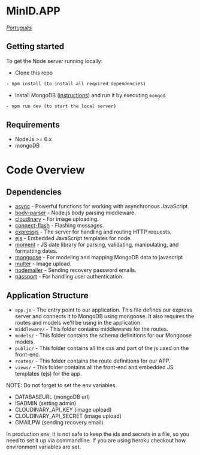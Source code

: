 # MinID.APP

[_Português_](README.pt-BR.md)

## Getting started

To get the Node server running locally:

- Clone this repo
```bash
- npm install (to install all required dependencies)
```
- Install MongoDB ([instructions](https://docs.mongodb.com/manual/installation/#tutorials)) and run it by executing `mongod`
```bash
- npm run dev (to start the local server)
```

## Requirements
- NodeJs >= 6.x
- mongoDB



# Code Overview

## Dependencies

- [async](https://github.com/caolan/async) - Powerful functions for working with asynchronous JavaScript. 
- [body-parser](https://github.com/expressjs/body-parser) - Node.js body parsing middleware.
- [cloudinary](https://cloudinary.com/) - For image uploading.
- [connect-flash](https://github.com/jaredhanson/connect-flash) - Flashing messages.
- [expressjs](https://github.com/expressjs/express) - The server for handling and routing HTTP requests.
- [ejs](https://github.com/tj/ejs) - Embedded JavaScript templates for node.
- [moment](https://github.com/moment/moment) - JS date library for parsing, validating, manipulating, and formatting dates.
- [mongoose](https://github.com/Automattic/mongoose) - For modeling and mapping MongoDB data to javascript 
- [multer](https://github.com/expressjs/multer) - Image upload.
- [nodemailer](https://github.com/nodemailer/nodemailer) - Sending recovery password emails.
- [passport](https://github.com/jaredhanson/passport) - For handling user authentication.

## Application Structure

- `app.js` - The entry point to our application. This file defines our express server and connects it to MongoDB using mongoose. It also requires the routes and models we'll be using in the application.
- `middleware/` - This folder contains middlewares for the routes.
- `models/` - This folder contains the schema definitions for our Mongoose models.
- `public/` - This folder contains all the css and part of the js used on the front-end.
- `routes/` - This folder contains the route definitions for our APP.
- `views/` - This folder contains all the front-end and embedded JS templates (ejs) for the app.



NOTE: Do not forget to set the env variables. 
- DATABASEURL (mongoDB url)
- ISADMIN  (setting admin)
- CLOUDINARY_API_KEY (image upload)
- CLOUDINARY_API_SECRET (image upload)
- GMAILPW (sending recovery email)

In production env, it is not safe to keep the ids and secrets in a file, so you need to set it up via commandline. If you are using heroku checkout how environment variables are set.

